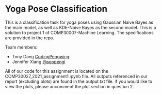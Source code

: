 # Yoga Pose Classification #

This is a classification task for yoga poses using Gaussian Naive Bayes as the main model, as well
as KDE-Naive Bayes as the second model. This is a solution to project 1 of COMP30007-Machine 
Learning. The specifications are provided in the repo.

Team members:
- Tony Dang [CodingPengwing](https://github.com/CodingPengwing)
- Jennifer Xiang [@soopengi](https://github.com/soopengi)

All of our code for this assignment is located on the COMP30027_2021_assignment1.ipynb file.
All outputs referenced in our report (excluding plots) are found in the output.txt file. 
If you would like to view the plots, please uncomment the plot section in question 2.
